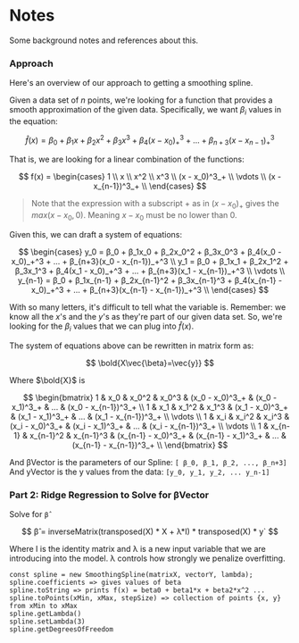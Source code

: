 # Notes

Some background notes and references about this.

### Approach

Here's an overview of our approach to getting a smoothing spline.

Given a data set of $n$ points, we're looking for a function that provides a smooth approximation of the given data. Specifically, we want $\beta_i$ values in the equation:

$$
\hat{f}(x) = β_0 + β_1x + β_2x^2 + β_3x^3 + β_4(x - x_0)_+^3 + ... + β_{n+3}(x - x_{n-1})_+^3
$$

That is, we are looking for a linear combination of the functions:

$$
  f(x) =
  \begin{cases}
    1 \\
    x \\
    x^2 \\
    x^3 \\
    (x - x_0)^3_+ \\
    \vdots \\
    (x - x_{n-1})^3_+ \\
  \end{cases}
$$

> Note that the expression with a subscript + as in $(x-x_0)_+$ gives the $max(x - x_0, 0)$. Meaning $x-x_0$ must be no lower than 0.

Given this, we can draft a system of equations:

$$
\begin{cases}
y_0 = β_0 + β_1x_0 + β_2x_0^2 + β_3x_0^3 + β_4(x_0 - x_0)_+^3 + ... + β_{n+3}(x_0 - x_{n-1})_+^3 \\
y_1 = β_0 + β_1x_1 + β_2x_1^2 + β_3x_1^3 + β_4(x_1 - x_0)_+^3 + ... + β_{n+3}(x_1 - x_{n-1})_+^3 \\
\vdots \\
y_{n-1} = β_0 + β_1x_{n-1} + β_2x_{n-1}^2 + β_3x_{n-1}^3 + β_4(x_{n-1} - x_0)_+^3 + ... + β_{n+3}(x_{n-1} - x_{n-1})_+^3 \\
\end{cases}
$$

With so many letters, it's difficult to tell what the variable is. Remember: we know all the $x$'s and the $y$'s as they're part of our given data set. So, we're looking for the $\beta_i$ values that we can plug into $\hat{f}(x)$.

The system of equations above can be rewritten in matrix form as:

$$
  \bold{X\vec{\beta}=\vec{y}}
$$

Where $\bold{X}$ is

$$
\begin{bmatrix}
  1 & x_0 & x_0^2 & x_0^3 & (x_0 - x_0)^3_+ & (x_0 - x_1)^3_+ & ... & (x_0 - x_{n-1})^3_+ \\
  1 & x_1 & x_1^2 & x_1^3 & (x_1 - x_0)^3_+ & (x_1 - x_1)^3_+ & ... & (x_1 - x_{n-1})^3_+ \\
  \vdots \\
  1 & x_i & x_i^2 & x_i^3 & (x_i - x_0)^3_+ & (x_i - x_1)^3_+ & ... & (x_i - x_{n-1})^3_+ \\
  \vdots \\
  1 & x_{n-1} & x_{n-1}^2 & x_{n-1}^3 & (x_{n-1} - x_0)^3_+ & (x_{n-1} - x_1)^3_+ & ... & (x_{n-1} - x_{n-1})^3_+ \\
\end{bmatrix}
$$

And βVector is the parameters of our Spline: `[ β_0, β_1, β_2, ..., β_n+3]`
And yVector is the y values from the data: `[y_0, y_1, y_2, ... y_n-1]`

### Part 2: Ridge Regression to Solve for βVector

Solve for `β̂`

$$
β̂ = inverseMatrix(transposed(X) * X + λ*I) * transposed(X) * y`
$$

Where I is the identity matrix and λ is a new input variable that we are introducing into the model. λ controls how strongly we penalize overfitting.

```
const spline = new SmoothingSpline(matrixX, vectorY, lambda);
spline.coefficients => gives values of beta
spline.toString => prints f(x) = beta0 + beta1*x + beta2*x^2 ...
spline.toPoints(xMin, xMax, stepSize) => collection of points {x, y} from xMin to xMax
spline.getLambda()
spline.setLambda(3)
spline.getDegreesOfFreedom
```

